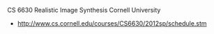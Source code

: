 CS 6630 Realistic Image Synthesis Cornell University
- http://www.cs.cornell.edu/courses/CS6630/2012sp/schedule.stm



